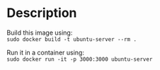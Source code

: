 # Description  
Build this image using:  
`sudo docker build -t ubuntu-server --rm . `

Run it in a container using:  
`sudo docker run -it -p 3000:3000 ubuntu-server`